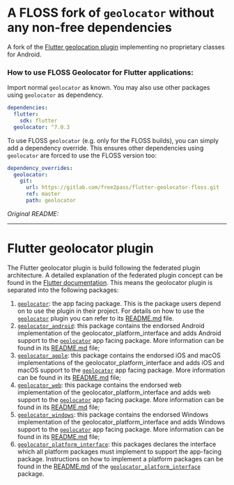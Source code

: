 # A FLOSS fork of `geolocator` without any non-free dependencies

A fork of the [Flutter geolocation plugin](https://pub.dev/packages/geolocator) implementing no proprietary classes for Android.

### How to use FLOSS Geolocator for Flutter applications:

Import normal `geolocator` as known. You may also use other packages using `geolocator` as dependency.

```yaml
dependencies:
  flutter:
    sdk: flutter
  geolocator: ^7.0.3
```

To use FLOSS `geolocator` (e.g. only for the FLOSS builds), you can simply add a dependency override. This ensures other dependencies using `geolocator` are forced to use the FLOSS version too:

```yaml
dependency_overrides:
  geolocator:
    git:
      url: https://gitlab.com/free2pass/flutter-geolocator-floss.git
      ref: master
      path: geolocator
```

*Original README:*

---

# Flutter geolocator plugin

The Flutter geolocator plugin is build following the federated plugin architecture. A detailed explanation of the federated plugin concept can be found in the [Flutter documentation](https://flutter.dev/docs/development/packages-and-plugins/developing-packages#federated-plugins). This means the geolocator plugin is separated into the following packages:

1. [`geolocator`][1]: the app facing package. This is the package users depend on to use the plugin in their project. For details on how to use the [`geolocator`][1] plugin you can refer to its [README.md][2] file.
2. [`geolocator_android`][3]: this package contains the endorsed Android implementation of the geolocator_platform_interface and adds Android support to the [`geolocator`][1] app facing package. More information can be found in its [README.md][4] file;
2. [`geolocator_apple`][5]: this package contains the endorsed iOS and macOS implementations of the geolocator_platform_interface and adds iOS and macOS support to the [`geolocator`][1] app facing package. More information can be found in its [README.md][6] file;
2. [`geolocator_web`][7]: this package contains the endorsed web implementation of the geolocator_platform_interface and adds web support to the [`geolocator`][1] app facing package. More information can be found in its [README.md][8] file;
2. [`geolocator_windows`][9]: this package contains the endorsed Windows implementation of the geolocator_platform_interface and adds Windows support to the [`geolocator`][1] app facing package. More information can be found in its [README.md][10] file;
3. [`geolocator_platform_interface`][11]: this packages declares the interface which all platform packages must implement to support the app-facing package. Instructions on how to implement a platform packages can be found in the [README.md][12] of the [`geolocator_platform_interface`][11] package.

[1]: ./geolocator
[2]: ./geolocator/README.md
[3]: ./geolocator_android
[4]: ./geolocator_android/README.md
[5]: ./geolocator_apple
[6]: ./geolocator_apple/README.md
[7]: ./geolocator_web
[8]: ./geolocator_web/README.md
[9]: ./geolocator_windows
[10]: ./geolocator_windows/README.md
[11]: ./geolocator_platform_interface
[12]: ./geolocator_platform_interface/README.md
